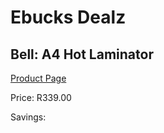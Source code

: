 
# Ebucks Dealz
## Bell: A4 Hot Laminator
[Product Page](https://www.ebucks.com/web/shop/productSelected.do?prodId=524300287&catId=714948688)

Price: R339.00

Savings: 


	